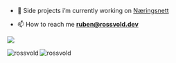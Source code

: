 - 🔭 Side projects i’m currently working on [Næringsnett](https://naeringsnett.no)



- 📫 How to reach me **ruben@rossvold.dev**

![](http://github-profile-summary-cards.vercel.app/api/cards/profile-details?username=rossvold&theme=tokyonight)
<p><img align="left" src="https://github-readme-stats.vercel.app/api/top-langs?username=rossvold&show_icons=true&locale=en&layout=compact" alt="rossvold" /></p>

<p><img align="center" src="https://github-readme-streak-stats.herokuapp.com/?user=rossvold&" alt="rossvold" /></p>
